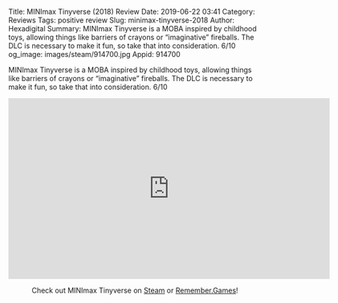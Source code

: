 Title: MINImax Tinyverse (2018) Review
Date: 2019-06-22 03:41
Category: Reviews
Tags: positive review
Slug: minimax-tinyverse-2018
Author: Hexadigital
Summary: MINImax Tinyverse is a MOBA inspired by childhood toys, allowing things like barriers of crayons or “imaginative” fireballs. The DLC is necessary to make it fun, so take that into consideration. 6/10
og_image: images/steam/914700.jpg
Appid: 914700

MINImax Tinyverse is a MOBA inspired by childhood toys, allowing things like barriers of crayons or “imaginative” fireballs. The DLC is necessary to make it fun, so take that into consideration. 6/10

<center><iframe src="https://www.youtube.com/embed/szFHfn5XXLY?feature=oembed" allow="accelerometer; autoplay; encrypted-media; gyroscope; picture-in-picture" width="640" height="360" frameborder="0"></iframe>

Check out MINImax Tinyverse on [Steam](https://store.steampowered.com/app/914700/?curator_clanid=34633900) or [Remember.Games](https://remember.games/game/6009/)!</center>
